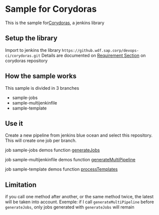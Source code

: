 # Sample for Corydoras

This is the sample for[Corydoras](https://github.wdf.sap.corp/devops-ci/corydoras), a jenkins library

## Setup the library

Import to jenkins the library `https://github.wdf.sap.corp/devops-ci/corydoras.git`
Details are documented on [Requirement Section](https://github.wdf.sap.corp/devops-ci/corydoras#requirements) on corydoras repository

## How the sample works

This sample is divided in 3 branches

 - sample-jobs
 - sample-multijenkinfile
 - sample-template

## Use it

Create a new pipeline from jenkins blue ocean and select this repository.
This will create one job per branch.


job sample-jobs demos function [generateJobs](https://github.wdf.sap.corp/devops-ci/corydoras/blob/master/vars/generateJobs.groovy)

job sample-multijenkinfile demos function  [generateMultiPipeline](https://github.wdf.sap.corp/devops-ci/corydoras/blob/master/vars/generateMultiPipeline.groovy)

job sample-template demos function  [processTemplates](https://github.wdf.sap.corp/devops-ci/corydoras/blob/master/vars/processTemplates.groovy)

## Limitation

if you call one method after another, or the same method twice, the latest will be taken into account.
Exemple: if I call `generateMultiPipeline` before `generateJobs`, only jobs generated with `generateJobs` will remain